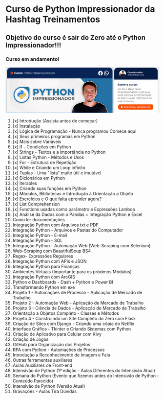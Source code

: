 # Curso de Python Impressionador da Hashtag Treinamentos

## Objetivo do curso é sair do Zero até o Python Impressionador!!!<br>
### Curso em andamento!<br>

<img src="./img/python-lira.png" alt="Imagem Python - Lira" ><br>

1. [x]  Introdução (Assista antes de começar)
2.  [x] Instalação
3.  [x] Lógica de Programação - Nunca programou Comece aqui
4. [x] Seus primeiros programas em Python
5. [x] Mais sobre Variáveis
6. [x] If - Condições em Python
7. [x] Strings - Textos e a importância no Python
8. [x] Listas Python - Métodos e Usos
9. [x] For - Estrutura de Repetição
10. [x] While e Criando um Loop infinito
11. [x] Tuplas - Uma "lista" muito útil e imutável
12. [x] Dicionários em Python
13. [x] Iterables
14. [x] Criando suas funções em Python
15.  [x] Módulos, Bibliotecas e Introdução à Orientação a Objeto
16. [x] Exercícios e O que falta aprender agora?
17. [x] List Comprehension
18. [x] Functions usadas como parâmetro e Expressões Lambda
19. [x] Análise da Dados com o Pandas + Integração Python e Excel
20. Como ler documentações
21. Integração Python com Arquivos txt e PDF
22. Integração Python - Arquivos e Pastas do Computador
23. Integração Python - E-mail
24. Integração Python - SQL
25. Integração Python - Automação Web (Web-Scraping com Selenium)
26. Web-Scraping com BeautifulSoup BS4
27. Regex- Expressões Regulares
28. Integração Python com APIs e JSON
29. Integração Python para Finanças
30. Ambientes Virtuais (Importante para os próximos Módulos)
31. Integração Python com ArcGIS
32. Python e Dashboards - Dash + Python e Power BI
33. Transformando Python em exe
34. Projeto 1 - Automações de Processo - Aplicação de Mercado de Trabalho
35. Projeto 2 - Automação Web - Aplicação de Mercado de Trabalho
36. Projeto 3 - Ciência de Dados - Aplicação de Mercado de Trabalho
37. Orientação a Objetos Completo - Classes e Métodos
38. Projeto 4 - Construindo um Site Completo do Zero com Flask
39. Criação de Sites com Django - Criando uma cópia do Netflix
40. Interface Gráfica - Tkinter e Criando Sistemas com Python
41. Criação de Aplicativo para Celular com Kivy
42. Criação de Jogos
43. GitHub para Organização dos Projetos
44. RPA com Python - Automações de Processos
45. Introdução a Reconhecimento de Imagem e Fala
46. Outras ferramentas auxiliares
47. Aulas Auxiliares de Front-end
48. Intensivão de Python (1ª edição - Aulas Diferentes do Intensivão Atual)
49. Semana do Python (Evento que fizemos antes do Intensivão de Python - Conteúdo Parecido)
50. Intensivão de Python (Versão Atual)
51. Gravações - Aulas Tira Dúvidas

